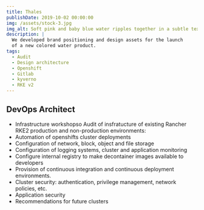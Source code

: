 ```yaml
---
title: Thales
publishDate: 2019-10-02 00:00:00
img: /assets/stock-3.jpg
img_alt: Soft pink and baby blue water ripples together in a subtle texture.
description: |
  We developed brand positioning and design assets for the launch
  of a new colored water product.
tags:
  - Audit
  - Design architecture
  - Openshift
  - Gitlab
  - kyverno
  - RKE v2
---
```


## DevOps Architect

- Infrastructure workshopso Audit of insfratucture of existing Rancher RKE2 production and non-production environments:
- Automation of openshifts cluster deployments
- Configuration of network, block, object and file storage
- Configuration of logging systems, cluster and application monitoring
- Configure internal registry to make decontainer images available to developers
- Provision of continuous integration and continuous deployment environments.
- Cluster security: authentication, privilege management, network policies, etc.
- Application security
- Recommendations for future clusters
